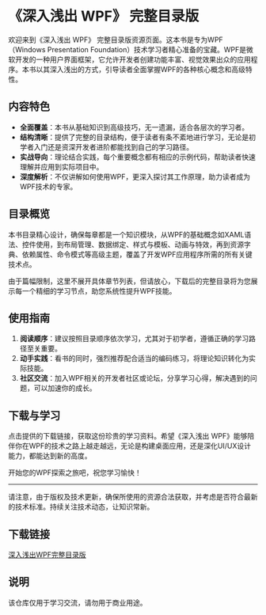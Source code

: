 # 《深入浅出 WPF》 完整目录版

欢迎来到《深入浅出 WPF》 完整目录版资源页面。这本书是专为WPF（Windows Presentation Foundation）技术学习者精心准备的宝藏。WPF是微软开发的一种用户界面框架，它允许开发者创建功能丰富、视觉效果出众的应用程序。本书以其深入浅出的方式，引导读者全面掌握WPF的各种核心概念和高级特性。

## 内容特色

- **全面覆盖**：本书从基础知识到高级技巧，无一遗漏，适合各层次的学习者。
- **结构清晰**：提供了完整的目录结构，便于读者有条不紊地进行学习，无论是初学者入门还是资深开发者进阶都能找到自己的学习路径。
- **实战导向**：理论结合实践，每个重要概念都有相应的示例代码，帮助读者快速理解并应用到实际项目中。
- **深度解析**：不仅讲解如何使用WPF，更深入探讨其工作原理，助力读者成为WPF技术的专家。

## 目录概览

本书目录精心设计，确保每章都是一个知识模块，从WPF的基础概念如XAML语法、控件使用，到布局管理、数据绑定、样式与模板、动画与特效，再到资源字典、依赖属性、命令模式等高级主题，覆盖了开发WPF应用程序所需的所有关键技术点。

由于篇幅限制，这里不展开具体章节列表，但请放心，下载后的完整目录将为您展示每一个精细的学习节点，助您系统性提升WPF技能。

## 使用指南

1. **阅读顺序**：建议按照目录顺序依次学习，尤其对于初学者，遵循正确的学习路径至关重要。
2. **动手实践**：看书的同时，强烈推荐配合适当的编码练习，将理论知识转化为实际技能。
3. **社区交流**：加入WPF相关的开发者社区或论坛，分享学习心得，解决遇到的问题，可以加速你的成长。

## 下载与学习

点击提供的下载链接，获取这份珍贵的学习资料。希望《深入浅出 WPF》能够陪伴你在WPF的技术之路上越走越远，无论是构建桌面应用，还是深化UI/UX设计能力，都能达到新的高度。

开始您的WPF探索之旅吧，祝您学习愉快！

---

请注意，由于版权及技术更新，确保所使用的资源合法获取，并考虑是否符合最新的技术标准。持续关注技术动态，让知识常新。

## 下载链接
[深入浅出WPF完整目录版](https://pan.quark.cn/s/950d458f2900)

## 说明

该仓库仅用于学习交流，请勿用于商业用途。
